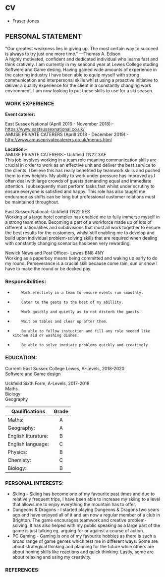 # cv
- Fraser Jones
  
## PERSONAL STATEMENT
"Our greatest weakness lies in giving up. The most certain way to succeed is always to try just one more time." —Thomas A. Edison <br/>
A highly motivated, confident and dedicated individual who learns fast and think cratively. I am currently in my seacond year at Lewes College studing Softwere and Game desing. Having gained wide amounts of experience in the catering industry I have been able to equip myself with strong communication and interpersonal skills whilst using a proactive initiative to deliver a quality experience for the client in a constantly changing work environment. I am now looking to put these skills to use for a ski season.
 
### WORK EXPERIENCE
 


**Event caterer:** 

 East Sussex National (Aprill 2016 - November 2018):- https://www.eastsussexnational.co.uk/  <br/>
 AMUSE PRIVATE CATERERS (Aprill 2018 - December 2019):- http://www.amuseprivatecaterers.co.uk/menus.html <br/>

**Location:-**  
 AMUSE PRIVATE CATERERS:- Uckfield TN22 3AE <br/>
 This job involves working in a team role meaning communication skills are crucial in order to work as an effective unit and deliver the best service to the clients. I believe this has really benefited by teamwork skills and pushed them to new heights. My ability to work under pressure has improved as I often deal with large crowds of guests demanding equal and immediate attention. I subsequently must perform tasks fast whilst under scrutiny to ensure everyone is satisfied and happy. This role has also taught me endurance as shifts can be long but professional customer relations must be maintained throughout. <br/>

 East Sussex National:-Uckfield TN22 5ES <br/>
  Working at a large hotel complex has enabled me to fully immerse myself in a strong team ethos. Becoming a part of a workforce made up of lots of different nationalities and subdivisions that must all work together to ensure the best results for the customers, whilst still enabling me to develop and build upon individual problem-solving skills that are required when dealing with constantly changing scenarios has been very rewarding.  <br/>

Newick News and Post Office:- Lewes BN8 4NY <br/>
 Working as a paperboy means being committed and waking up early to do my round. Perseverance is a crucial skill because come rain, sun or snow I have to make the round or be docked pay. <br/>


### Responsibilities:
 
-         Work efectivly in a team to ensure events run smoothly.  
-         Cater to the gests to the best of my abillity.  
-         Work quickly and quietly as to not disterb the guests. 
-         Wait on tables and clear up after them. 
-         Be able to follow instuction and fill any role needed like kitchen aid or washing dishes. 
-         Be able to solve imediate problems quickly and creatively 
         
  
 
### EDUCATION:
 
Current: East Sussex College Lewes, A-Levels, 2018-2020 <br/>
Softwere and Game design <br/>

Uckfeild Sixth Form, A-Levels, 2017-2018  <br/>
Maths <br/>
Biology <br/>
Geography <br/>

| Qaulifications     | Grade         |
| ------------------ |:-------------:|
| Maths:             | A             |
| Geography:         | A             |
| English liturature:| B             |
| English language:  | C             |
| Physics:           | B             |
| Chemisty:          | C             |
| Biology:           | B             |
 
 
### PERSONAL INTERESTS:
- Skiing - Skiing has become one of my favourite past times and due to relatively frequent trips, I have been able to increase my skiing to a level that allows me to enjoy everything the mountain has to offer.
- Dungeons & Dragons - I started playing Dungeons & Dragons two years ago and have enjoyed all of it and am now a regular member of a club in Brighton. The game encourages teamwork and creative problem-solving. It has also helped with my public speaking as a large part of the game is just talking eg. arguing for or against a course of action.
- PC Gaming - Gaming is one of my favourite hobbies as there is such a broad range of game genres which test me in different ways. Some are about strategical thinking and planning for the future while others are about honing skills like reactions and quick thinking. Lastly, some are about relaxing and using my creativity.
 
### REFERENCES:
